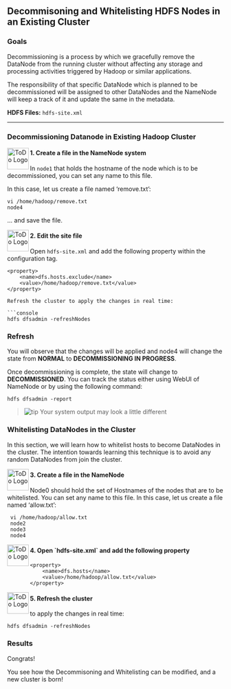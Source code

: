 ## Decommisoning and Whitelisting HDFS Nodes in an Existing Cluster

### Goals

Decommissioning is a process by which we gracefully remove the DataNode from the running cluster without affecting any storage and processing activities triggered by Hadoop or similar applications. 

The responsibility of that specific DataNode which is planned to be decommissioned will be assigned to other DataNodes and the NameNode will keep a track of it and update the same in the metadata.

**HDFS Files:** `hdfs-site.xml`
 
----

### Decommissioning Datanode in Existing Hadoop Cluster

<img src="https://user-images.githubusercontent.com/558905/40613898-7a6c70d6-624e-11e8-9178-7bde851ac7bd.png" align="left" width="50" height="50" title="ToDo Logo" />
<h4>1. Create a file in the NameNode system</h4>

In `node1` that holds the hostname of the node which is to be decommissioned, you can set any name to this file. 

In this case, let us create a file named ‘remove.txt’:

```console
vi /home/hadoop/remove.txt 
node4
```

... and save the file.

<img src="https://user-images.githubusercontent.com/558905/40613898-7a6c70d6-624e-11e8-9178-7bde851ac7bd.png" align="left" width="50" height="50" title="ToDo Logo" />
<h4>2. Edit the site file</h4>

Open `hdfs-site.xml` and add the following property within the configuration tag. 

```console
<property> 
	<name>dfs.hosts.exclude</name> 
	<value>/home/hadoop/remove.txt</value> 
</property> 

Refresh the cluster to apply the changes in real time:

```console
hdfs dfsadmin -refreshNodes
```


### Refresh

You will observe that the changes will be applied and node4 will change the state from **NORMAL** to **DECOMMISSIONING IN PROGRESS**. 

Once decommissioning is complete, the state will change to **DECOMMISSIONED**. You can track the status either using WebUI of NameNode or by using the following command: 

```console
hdfs dfsadmin -report
```

> ![tip](https://user-images.githubusercontent.com/558905/40528496-37bfadac-5fbf-11e8-8b5a-8bea2634f284.png)  Your system output may look a little different


### Whitelisting DataNodes in the Cluster

In this section, we will learn how to whitelist hosts to become DataNodes in the cluster. The intention towards learning this technique is to avoid any random DataNodes from join the cluster. 

<img src="https://user-images.githubusercontent.com/558905/40613898-7a6c70d6-624e-11e8-9178-7bde851ac7bd.png" align="left" width="50" height="50" title="ToDo Logo" />
<h4>3. Create a file in the NameNode</h4>

Node0 should hold the set of Hostnames of the nodes that are to be whitelisted. You can set any name to this file. In this case, let us create a file named ‘allow.txt’:

```console
 vi /home/hadoop/allow.txt 
 node2
 node3
 node4
```

<img src="https://user-images.githubusercontent.com/558905/40613898-7a6c70d6-624e-11e8-9178-7bde851ac7bd.png" align="left" width="50" height="50" title="ToDo Logo" />
<h4>4. Open `hdfs-site.xml` and add the following property</h4>

```console
<property>
	<name>dfs.hosts</name> 
	<value>/home/hadoop/allow.txt</value> 
</property>
```

<img src="https://user-images.githubusercontent.com/558905/40613898-7a6c70d6-624e-11e8-9178-7bde851ac7bd.png" align="left" width="50" height="50" title="ToDo Logo" />
<h4>5. Refresh the cluster</h4>

to apply the changes in real time:

```console
hdfs dfsadmin -refreshNodes
```

### Results

Congrats!

You see how the Decommisoning and Whitelisting can be modified, and a new cluster is born!


